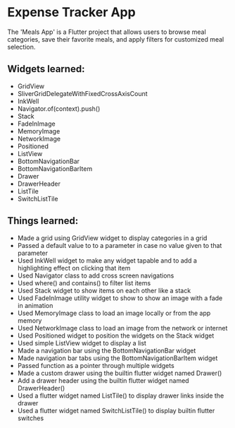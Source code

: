 # Expense Tracker App

The 'Meals App' is a Flutter project that allows users to browse meal categories, save their favorite meals, and apply filters for customized meal selection.

## Widgets learned:

- GridView
- SliverGridDelegateWithFixedCrossAxisCount
- InkWell
- Navigator.of(context).push()
- Stack
- FadeInImage
- MemoryImage
- NetworkImage
- Positioned
- ListView
- BottomNavigationBar
- BottomNavigationBarItem
- Drawer
- DrawerHeader
- ListTile
- SwitchListTile

## Things learned:

- Made a grid using GridView widget to display categories in a grid
- Passed a default value to to a parameter in case no value given to that parameter
- Used InkWell widget to make any widget tapable and to add a highlighting effect on clicking that item
- Used Navigator class to add cross screen navigations
- Used where() and contains() to filter list items
- Used Stack widget to show items on each other like a stack
- Used FadeInImage utility widget to show to show an image with a fade in animation
- Used MemoryImage class to load an image locally or from the app memory
- Used NetworkImage class to load an image from the network or internet
- Used Positioned widget to position the widgets on the Stack widget
- Used simple ListView widget to display a list
- Made a navigation bar using the BottomNavigationBar widget
- Made navigation bar tabs using the BottomNavigationBarItem widget
- Passed function as a pointer through multiple widgets
- Made a custom drawer using the builtin flutter widget named Drawer()
- Add a drawer header using the builtin flutter widget named DrawerHeader()
- Used a flutter widget named ListTile() to display drawer links inside the drawer
- Used a flutter widget named SwitchListTile() to display builtin flutter switches
